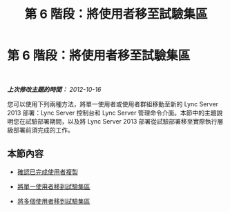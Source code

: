 ﻿---
title: 第 6 階段：將使用者移至試驗集區
TOCTitle: 第 6 階段：將使用者移至試驗集區
ms:assetid: 676df4a5-2ef8-4f12-8b92-ce133d731fcc
ms:mtpsurl: https://technet.microsoft.com/zh-tw/library/JJ204968(v=OCS.15)
ms:contentKeyID: 49291165
ms.date: 08/10/2015
mtps_version: v=OCS.15
ms.translationtype: HT
---

# 第 6 階段：將使用者移至試驗集區

 

_**上次修改主題的時間：** 2012-10-16_

您可以使用下列兩種方法，將單一使用者或使用者群組移動至新的 Lync Server 2013 部署：Lync Server 控制台和 Lync Server 管理命令介面。本節中的主題說明您在試驗部署期間，以及將 Lync Server 2013 部署從試驗部署移至實際執行層級部署前須完成的工作。

## 本節內容

  - [確認已完成使用者複製](verify-user-replication-has-completed_1.md)

  - [將單一使用者移到試驗集區](move-a-single-user-to-the-pilot-pool_1.md)

  - [將多個使用者移到試驗集區](move-multiple-users-to-the-pilot-pool_1.md)

